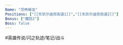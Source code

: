 ```yaml
---
Name: "恐怖蜥龙"
Positions: ["[[东凯尔迪克街道1]]","[[东凯尔迪克街道2]]"]
Bonus: ["魔防2"]
Boss: false
---
```


#英雄传说/闪之轨迹/笔记/战斗
